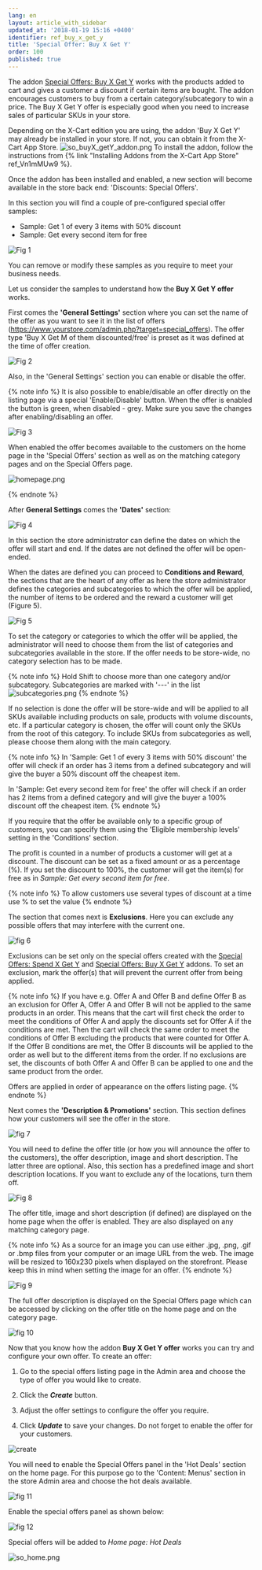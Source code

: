 ```yaml
---
lang: en
layout: article_with_sidebar
updated_at: '2018-01-19 15:16 +0400'
identifier: ref_buy_x_get_y
title: 'Special Offer: Buy X Get Y'
order: 100
published: true
---
```

The addon [Special Offers: Buy X Get Y](https://market.x-cart.com/addons/buy-x-get-y.html "Special Offers: Buy X Get Y") works with the products added to cart and gives a customer a discount if certain items are bought. The addon encourages customers to buy from a certain category/subcategory to win a price. The Buy X Get Y offer is especially good when you need to increase sales of particular SKUs in your store. 

Depending on the X-Cart edition you are using, the addon 'Buy X Get Y' may already be installed in your store. If not, you can obtain it from the X-Cart App Store. 
![so_buyX_getY_addon.png]({{site.baseurl}}/attachments/ref_buy_x_get_y/so_buyX_getY_addon.png)
To install the addon, follow the instructions from {% link "Installing Addons from the X-Cart App Store" ref_Vn1mMUw9 %}. 

Once the addon has been installed and enabled, a new section will become available in the store back end: 'Discounts: Special Offers'. 

In this section you will find a couple of pre-configured special offer samples:
   * Sample: Get 1 of every 3 items with 50% discount
   * Sample: Get every second item for free

![Fig 1]({{site.baseurl}}/attachments/buy_listing.png)

You can remove or modify these samples as you require to meet your business needs. 

Let us consider the samples to understand how the **Buy X Get Y offer** works. 

First comes the **'General Settings'** section where you can set the name of the offer as you want to see it in the list of offers (https://www.yourstore.com/admin.php?target=special_offers). The offer type 'Buy X Get M of them discounted/free' is preset as it was defined at the time of offer creation.

![Fig 2]({{site.baseurl}}/attachments/buy-general.png)

Also, in the 'General Settings' section you can enable or disable the offer. 

{% note info %}
It is also possible to enable/disable an offer directly on the listing page via a special 'Enable/Disable' button. When the offer is enabled the button is green, when disabled - grey. Make sure you save the changes after enabling/disabling an offer.

![Fig 3]({{site.baseurl}}/attachments/enable.png)

When enabled the offer becomes available to the customers on the home page in the 'Special Offers' section as well as on the matching category pages and on the Special Offers page.

![homepage.png]({{site.baseurl}}/attachments/homepage.png)

{% endnote %}

After **General Settings** comes the **'Dates'** section:

![Fig 4]({{site.baseurl}}/attachments/dates.png)

In this section the store administrator can define the dates on which the offer will start and end. If the dates are not defined the offer will be open-ended. 

When the dates are defined you can proceed to **Conditions and Reward**, the sections that are the heart of any offer as here the store administrator defines the categories and subcategories to which the offer will be applied, the number of items to be ordered and the reward a customer will get (Figure 5).

![Fig 5]({{site.baseurl}}/attachments/buy-conditions-reward.png)

To set the category or categories to which the offer will be applied, the administrator will need to choose them from the list of categories and subcategories available in the store. If the offer needs to be store-wide, no category selection has to be made.

{% note info %} 
Hold Shift to choose more than one category and/or subcategory. Subcategories are marked with '---' in the list
![subcategories.png]({{site.baseurl}}/attachments/subcategories.png)
{% endnote %}

If no selection is done the offer will be store-wide and will be applied to all SKUs available including products on sale, products with volume discounts, etc. If a particular category is chosen, the offer will count only the SKUs from the root of this category. To include SKUs from subcategories as well, please choose them along with the main category.

{% note info %} 
In 'Sample: Get 1 of every 3 items with 50% discount' the offer will check if an order has 3 items from a defined subcategory and will give the buyer a 50% discount off the cheapest item.

In 'Sample: Get every second item for free' the offer will check if an order has 2 items from a defined category and will give the buyer a 100% discount off the cheapest item.
{% endnote %}

If you require that the offer be available only to a specific group of customers, you can specify them using the 'Eligible membership levels' setting in the 'Conditions' section. 

The profit is counted in a number of products a customer will get at a discount. The discount can be set as a fixed amount or as a percentage (%). If you set the discount to 100%, the customer will get the item(s) for free as in _Sample: Get every second item for free_.

{% note info %}
To allow customers use several types of discount at a time use % to set the value
{% endnote %}

The section that comes next is **Exclusions**. Here you can exclude any possible offers that may interfere with the current one. 

![fig 6]({{site.baseurl}}/attachments/buy_exclusions.png)

Exclusions can be set only on the special offers created with the [Special Offers: Spend X Get Y](https://market.x-cart.com/addons/spend-x-get-y.html "Special Offers: Spend X Get Y") and [Special Offers: Buy X Get Y](https://market.x-cart.com/addons/buy-x-get-y.html "Special Offers: Spend X Get Y") addons. To set an exclusion, mark the offer(s) that will prevent the current offer from being applied.

{% note info %}
If you have e.g. Offer A and Offer B and define Offer B as an exclusion for Offer A, Offer A and Offer B will not be applied to the same products in an order. This means that the cart will first check the order to meet the conditions of Offer A and apply the discounts set for Offer A if the conditions are met. Then the cart will check the same order to meet the conditions of Offer B excluding the products that were counted for Offer A. If the Offer B conditions are met, the Offer B discounts will be applied to the order as well but to the different items from the order. If no exclusions are set, the discounts of both Offer A and Offer B can be applied to one and the same product from the order. 

Offers are applied in order of appearance on the offers listing page.
{% endnote %}

Next comes the **'Description & Promotions'** section. This section defines how your customers will see the offer in the store.

![fig 7]({{site.baseurl}}/attachments/buy_description.png)


You will need to define the offer title (or how you will announce the offer to the customers), the offer description, image and short description. The latter three are optional. Also, this section has a predefined image and short description locations. If you want to exclude any of the locations, turn them off.

![Fig 8]({{site.baseurl}}/attachments/display.png)

The offer title, image and short description (if defined) are displayed on the home page when the offer is enabled. They are also displayed on any matching category page.

{% note info %}
As a source for an image you can use either .jpg, .png, .gif or .bmp files from your computer or an image URL from the web. The image will be resized to 160x230 pixels when displayed on the storefront. Please keep this in mind when setting the image for an offer.
{% endnote %}

![Fig 9]({{site.baseurl}}/attachments/home.png)

The full offer description is displayed on the Special Offers page which can be accessed by clicking on the offer title on the home page and on the category page.

![fig 10]({{site.baseurl}}/attachments/buy_sopage.png)


Now that you know how the addon **Buy X Get Y offer** works you can try and configure your own offer. To create an offer:

1. Go to the special offers listing page in the Admin area and choose the type of offer you would like to create.

2. Click the _**Create**_ button. 

3. Adjust the offer settings to configure the offer you require. 
 
4. Click _**Update**_ to save your changes. Do not forget to enable the offer for your customers. 

![create]({{site.baseurl}}/attachments/buy_create.png)

You will need to enable the Special Offers panel in the 'Hot Deals' section on the home page. For this purpose go to the 'Content: Menus' section in the store Admin area and choose the hot deals available.

![fig 11]({{site.baseurl}}/attachments/menus.png)

Enable the special offers panel as shown below:

![fig 12]({{site.baseurl}}/attachments/enable_so.png)

Special offers will be added to _Home page: Hot Deals_

![so_home.png]({{site.baseurl}}/attachments/so_home.png)
